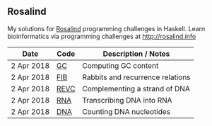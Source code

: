## Rosalind
My solutions for [Rosalind](http://rosalind.info) programming challenges in Haskell.  Learn bioinformatics via programming challenges at http://rosalind.info

Date | Code | Description / Notes
--- | --- | ---
2 Apr 2018 | [GC](./gc.hs) | Computing GC content
2 Apr 2018 | [FIB](./fib.hs) | Rabbits and recurrence relations
2 Apr 2018 | [REVC](./revc.hs) | Complementing a strand of DNA
2 Apr 2018 | [RNA](./rna.hs) | Transcribing DNA into RNA
2 Apr 2018 | [DNA](./dna.hs) | Counting DNA nucleotides

